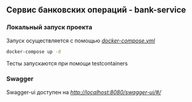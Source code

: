 ## Сервис банковских операций - bank-service

### Локальный запуск проекта

Запуск осуществляется с помощью [*docker-compose.yml*](docker-compose.yml)
``` bash
docker-compose up -d
```

Тесты запускаются при помощи testcontainers

### Swagger
Swagger-ui доступен на  [*http://localhost:8080/swagger-ui/#/*](http://localhost:8080/swagger-ui/index.html#)